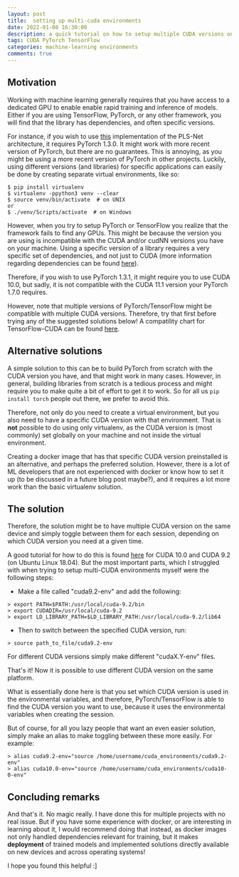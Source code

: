 ```yaml
---
layout: post
title:  setting up multi-cuda environments
date: 2022-01-08 16:30:00
description: a quick tutorial on how to setup multiple CUDA versions on the same Linux machine and toggle between them.
tags: CUDA PyTorch TensorFlow
categories: machine-learning environments
comments: true
---
```



## Motivation
Working with machine learning generally requires that you have access to a dedicated GPU to enable enable rapid training and inference of models. Either if you are using TensorFlow, PyTorch, or any other framework, you will find that the library has dependencies, and often specific versions.

For instance, if you wish to use [this](https://github.com/andreped/PLS-Net) implementation of the PLS-Net architecture, it requires PyTorch 1.3.0. It might work with more recent version of PyTorch, but there are no guarantees. This is annoying, as you might be using a more recent version of PyTorch in other projects. Luckily, using different versions (and libraries) for specific applications can easily be done by creating separate virtual environments, like so:

```
$ pip install virtualenv
$ virtualenv -ppython3 venv --clear
$ source venv/bin/activate  # on UNIX
or 
$ ./venv/Scripts/activate  # on Windows
```

However, when you try to setup PyTorch or TensorFlow you realize that the framework fails to find any GPUs. This might be because the version you are using is incompatible with the CUDA and/or cudNN versions you have on your machine. Using a specific version of a library requires a very specific set of dependencies, and not just to CUDA (more information regarding dependencies can be found [here](https://www.tensorflow.org/install/source#gpu)).

Therefore, if you wish to use PyTorch 1.3.1, it might require you to use CUDA 10.0, but sadly, it is not compatible with the CUDA 11.1 version your PyTorch 1.7.0 requires. 

However, note that multiple versions of PyTorch/TensorFlow might be compatible with multiple CUDA versions. Therefore, try that first before trying any of the suggested solutions below! A compatility chart for TensorFlow-CUDA can be found [here](https://www.tensorflow.org/install/source#gpu).

## Alternative solutions
A simple solution to this can be to build PyTorch from scratch with the CUDA version you have, and that might work in many cases. However, in general, building libraries from scratch is a tedious process and might require you to make quite a bit of effort to get it to work. So for all us `pip install torch` people out there, we prefer to avoid this.

Therefore, not only do you need to create a virtual environment, but you also need to have a specific CUDA version with that environment. That is **not** possible to do using only virtualenv, as the CUDA version is (most commonly) set globally on your machine and not inside the virtual environment. 

Creating a docker image that has that specific CUDA version preinstalled is an alternative, and perhaps the preferred solution. However, there is a lot of ML developers that are not experienced with docker or know how to set it up (to be discussed in a future blog post maybe?), and it requires a lot more work than the basic virtualenv solution.

## The solution
Therefore, the solution might be to have multiple CUDA version on the same device and simply toggle between them for each session, depending on which CUDA version you need at a given time.

A good tutorial for how to do this is found [here](https://www.pugetsystems.com/labs/hpc/How-to-install-CUDA-9-2-on-Ubuntu-18-04-1184/) for CUDA 10.0 and CUDA 9.2 (on Ubuntu Linux 18.04). But the most important parts, which I struggled with when trying to setup multi-CUDA environments myself were the following steps:

* Make a file called "cuda9.2-env" and add the following:
```
> export PATH=$PATH:/usr/local/cuda-9.2/bin
> export CUDADIR=/usr/local/cuda-9.2
> export LD_LIBRARY_PATH=$LD_LIBRARY_PATH:/usr/local/cuda-9.2/lib64
```

* Then to switch between the specified CUDA version, run:
```
> source path_to_file/cuda9.2-env
```

For different CUDA versions simply make different "cudaX.Y-env" files.

That's it! Now it is possible to use different CUDA version on the same platform.

What is essentially done here is that you set which CUDA version is used in the environmental variables, and therefore, PyTorch/TensorFlow is able to find the CUDA version you want to use, because it uses the environmental variables when creating the session.

But of course, for all you lazy people that want an even easier solution, simply make an alias to make toggling between these more easily. For example:
```
> alias cuda9.2-env="source /home/username/cuda_environments/cuda9.2-env"
> alias cuda10.0-env="source /home/username/cuda_environments/cuda10-0-env"
```

## Concluding remarks
And that's it. No magic really. I have done this for multiple projects with no real issue. But if you have some experience with docker, or are interesting in learning about it, I would recommend doing that instead, as docker images not only handled dependencies relevant for training, but it makes **deployment** of trained models and implemented solutions directly available on new devices and across operating systems!

I hope you found this helpful :]